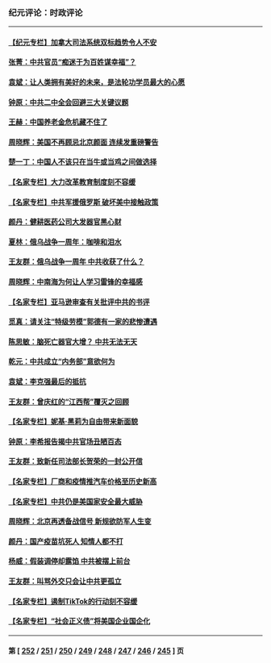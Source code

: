 ### 纪元评论：时政评论
---
#### [【纪元专栏】加拿大司法系统双标趋势令人不安](../../pages/nsc1025/n13940118.md) 
#### [张菁：中共官员“痴迷于为百姓谋幸福”？](../../pages/nsc1025/n13940839.md) 
#### [袁斌：让人类拥有美好的未来，是法轮功学员最大的心愿](../../pages/nsc1025/n13940553.md) 
#### [钟原：中共二中全会回避三大关键议题](../../pages/nsc1025/n13940424.md) 
#### [王赫：中国养老金危机藏不住了](../../pages/nsc1025/n13940255.md) 
#### [周晓辉：美国不再顾忌北京颜面 连续发重磅警告](../../pages/nsc1025/n13940167.md) 
#### [楚一丁：中国人不该只在当牛或当鸡之间做选择](../../pages/nsc1025/n13940243.md) 
#### [【名家专栏】大力改革教育制度刻不容缓](../../pages/nsc1025/n13940040.md) 
#### [【名家专栏】中共军援俄罗斯 破坏美中接触政策](../../pages/nsc1025/n13940041.md) 
#### [颜丹：健耕医药公司大发器官黑心财](../../pages/nsc1025/n13940134.md) 
#### [夏林：俄乌战争一周年：咖啡和泪水](../../pages/nsc1025/n13940088.md) 
#### [王友群：俄乌战争一周年 中共收获了什么？](../../pages/nsc1025/n13939638.md) 
#### [周晓辉：中南海为何让人学习雷锋的幸福感](../../pages/nsc1025/n13939503.md) 
#### [【名家专栏】亚马逊审查有关批评中共的书评](../../pages/nsc1025/n13939432.md) 
#### [觅真：请关注“特级劳模”郭德有一家的悲惨遭遇](../../pages/nsc1025/n13939335.md) 
#### [陈思敏：脑死亡器官大增？ 中共无法无天](../../pages/nsc1025/n13939298.md) 
#### [乾元：中共成立“内务部”意欲何为](../../pages/nsc1025/n13938957.md) 
#### [袁斌：李克强最后的抵抗](../../pages/nsc1025/n13939056.md) 
#### [王友群：曾庆红的“江西帮”覆灭之回顾](../../pages/nsc1025/n13938937.md) 
#### [【名家专栏】妮基‧黑莉为自由带来新面貌](../../pages/nsc1025/n13938107.md) 
#### [钟原：李希报告揭中共官场丑陋百态](../../pages/nsc1025/n13938420.md) 
#### [王友群：致新任司法部长贺荣的一封公开信](../../pages/nsc1025/n13938195.md) 
#### [【名家专栏】厂商和疫情推汽车价格至历史新高](../../pages/nsc1025/n13937391.md) 
#### [【名家专栏】中共仍是美国家安全最大威胁](../../pages/nsc1025/n13938130.md) 
#### [周晓辉：北京再透备战信号 新规欲防军人生变](../../pages/nsc1025/n13938234.md) 
#### [颜丹：国产疫苗坑死人 知情人都不打](../../pages/nsc1025/n13938223.md) 
#### [杨威：假装调停却露馅 中共被摆上前台](../../pages/nsc1025/n13937881.md) 
#### [王友群：叫骂外交只会让中共更孤立](../../pages/nsc1025/n13936835.md) 
#### [【名家专栏】遏制TikTok的行动刻不容缓](../../pages/nsc1025/n13936541.md) 
#### [【名家专栏】“社会正义债”将美国企业国企化](../../pages/nsc1025/n13937313.md) 

---
#### 第 [ [252](./252.md) / [251](./251.md) / [250](./250.md) / [249](./249.md) / [248](./248.md) / [247](./247.md) / [246](./246.md) / [245](./245.md) ] 页
